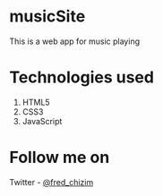 # musicSite
This is a web app for music playing

# Technologies used
1. HTML5
2. CSS3
3. JavaScript

# Follow me on
Twitter - [@fred_chizim](https://twitter.com/fred_chizim "Fred")
